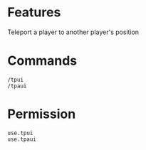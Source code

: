 # Features 
Teleport a player to another player's position 

# Commands 
```
/tpui 
/tpaui 
```

# Permission
```
use.tpui 
use.tpaui
```
